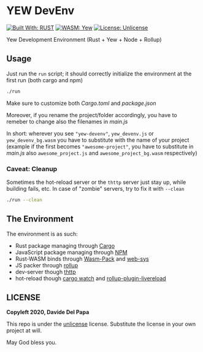 # YEW DevEnv

[![Built With: RUST](https://img.shields.io/badge/Built%20With-RUST-lightgrey)](https://www.rust-lang.org/) [![WASM: Yew](https://img.shields.io/badge/WASM-Yew-brightgreen)](https://yew.rs/) [![License: Unlicense](https://img.shields.io/badge/license-UNLICENSE-green)](https://unlicense.org)

Yew Development Environment (Rust + Yew + Node + Rollup)

## Usage

Just run the `run` script; it should correctly initialize the environment at the first run (both cargo and npm)

```bash
./run
```

Make sure to customize both _Cargo.toml_ and _package.json_

Moreover, if you rename the project/folder accordingly, you have to remeber to change also the filenames in _main.js_

In short: wherever you see `"yew-devenv"`, `yew_devenv.js` or `yew_devenv_bg.wasm` you have to substitute with the name of your project (example if the first becomes `"awesome-project"`, you have to substitute in _main.js_ also `awesome_project.js` and `awesome_project_bg.wasm` respectively)

### Caveat: Cleanup

Sometimes the hot-reload server or the `thttp` server just stay up, while building fails, etc.
In case of "zombie" servers, try to fix it with `--clean`

```bash
./run --clean
```

## The Environment

The environment is as such:

- Rust package managing through [Cargo](https://github.com/rust-lang/cargo)
- JavaScript package managing through [NPM](https://www.npmjs.com/)
- Rust-WASM binds through [Wasm-Pack](https://rustwasm.github.io/wasm-pack/) and [web-sys](https://rustwasm.github.io/wasm-bindgen/web-sys/index.html)
- JS packer through [rollup](https://rollupjs.org/)
- dev-server though [thttp](https://crates.io/crates/thttp)
- hot-reload though [cargo watch](https://crates.io/crates/cargo-watch) and [rollup-plugin-livereload](https://www.npmjs.com/package/rollup-plugin-livereload)

## LICENSE

**Copyleft 2020, Davide Del Papa**

This repo is under the [unlicense](https://unlicense.org) license. Substitute the license in your own project at will.

May God bless you.
